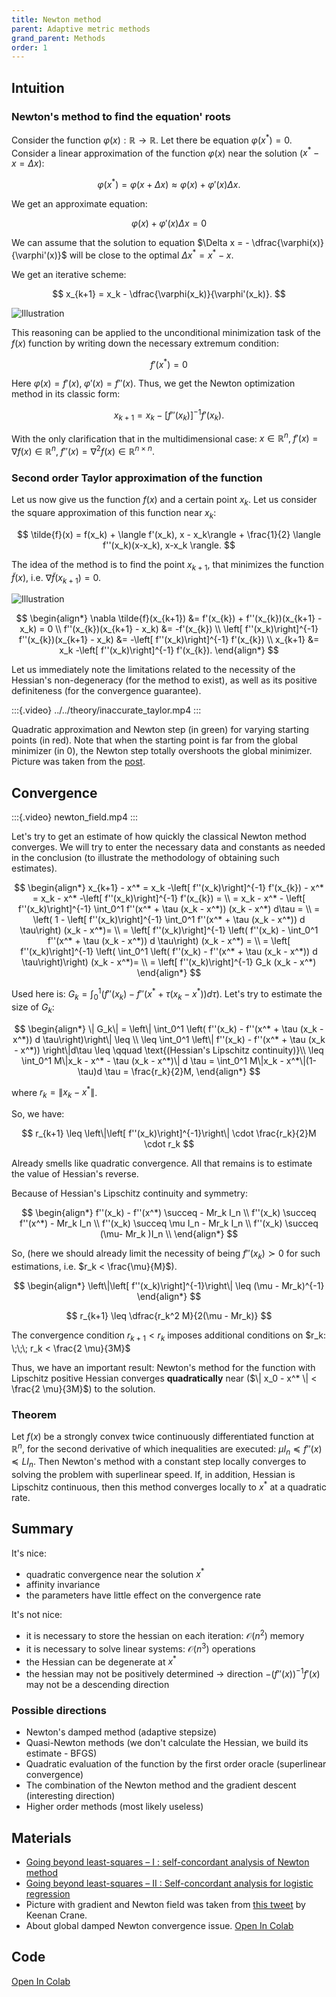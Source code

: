 ```yaml
---
title: Newton method
parent: Adaptive metric methods
grand_parent: Methods
order: 1
---
```


## Intuition
### Newton's method to find the equation' roots

Consider the function $\varphi(x): \mathbb{R} \to \mathbb{R}$. Let there be equation $\varphi(x^*) = 0$. Consider a linear approximation of the function $\varphi(x)$ near the solution ($x^* - x = \Delta x$):

$$
\varphi(x^*) = \varphi(x + \Delta x) \approx \varphi(x) + \varphi'(x)\Delta x.
$$

We get an approximate equation:

$$
\varphi(x) + \varphi'(x) \Delta x = 0
$$

We can assume that the solution to equation $\Delta x = - \dfrac{\varphi(x)}{\varphi'(x)}$ will be close to the optimal $\Delta x^* = x^* - x$. 

We get an iterative scheme:

$$
x_{k+1} = x_k - \dfrac{\varphi(x_k)}{\varphi'(x_k)}.
$$

![Illustration](newton_1.png)

This reasoning can be applied to the unconditional minimization task of the $f(x)$ function by writing down the necessary extremum condition:

$$
f'(x^*) = 0
$$

Here $\varphi(x) = f'(x), \; \varphi'(x) = f''(x)$. Thus, we get the Newton optimization method in its classic form:

$$
\tag{Newton}
x_{k+1} = x_k - \left[ f''(x_k)\right]^{-1}f'(x_k).
$$

With the only clarification that in the multidimensional case: $x \in \mathbb{R}^n, \; f'(x) = \nabla f(x) \in \mathbb{R}^n, \; f''(x) = \nabla^2 f(x) \in \mathbb{R}^{n \times n}$.

### Second order Taylor approximation of the function
Let us now give us the function $f(x)$ and a certain point $x_k$. Let us consider the square approximation of this function near $x_k$:

$$
\tilde{f}(x) = f(x_k) + \langle f'(x_k), x - x_k\rangle + \frac{1}{2} \langle f''(x_k)(x-x_k), x-x_k \rangle. 
$$

The idea of the method is to find the point $x_{k+1}$, that minimizes the function $\tilde{f}(x)$, i.e. $\nabla \tilde{f}(x_{k+1}) = 0$.

![Illustration](newton.svg)

$$
\begin{align*}
\nabla \tilde{f}(x_{k+1}) &= f'(x_{k}) + f''(x_{k})(x_{k+1} - x_k) = 0 \\
f''(x_{k})(x_{k+1} - x_k) &= -f'(x_{k}) \\
\left[ f''(x_k)\right]^{-1} f''(x_{k})(x_{k+1} - x_k) &= -\left[ f''(x_k)\right]^{-1} f'(x_{k}) \\
x_{k+1} &= x_k -\left[ f''(x_k)\right]^{-1} f'(x_{k}).
\end{align*}
$$

Let us immediately note the limitations related to the necessity of the Hessian's non-degeneracy (for the method to exist), as well as its positive definiteness (for the convergence guarantee). 

:::{.video}
../../theory/inaccurate_taylor.mp4
:::

Quadratic approximation and Newton step (in green) for varying starting points (in red). Note that when the starting point is far from the global minimizer (in 0), the Newton step totally overshoots the global minimizer. Picture was taken from the [post](https://francisbach.com/self-concordant-analysis-newton/).

## Convergence

:::{.video}
newton_field.mp4
:::

Let's try to get an estimate of how quickly the classical Newton method converges.  We will try to enter the necessary data and constants as needed in the conclusion (to illustrate the methodology of obtaining such estimates). 

$$
\begin{align*} 
x_{k+1} - x^* = x_k -\left[ f''(x_k)\right]^{-1} f'(x_{k}) - x^* = x_k - x^* -\left[ f''(x_k)\right]^{-1} f'(x_{k}) = \\
= x_k - x^* - \left[ f''(x_k)\right]^{-1}  \int_0^1 f''(x^* + \tau (x_k - x^*))  (x_k - x^*) d\tau = \\
= \left( 1 - \left[ f''(x_k)\right]^{-1} \int_0^1 f''(x^* + \tau (x_k - x^*)) d \tau\right) (x_k - x^*)= \\
= \left[ f''(x_k)\right]^{-1} \left( f''(x_k) - \int_0^1 f''(x^* + \tau (x_k - x^*)) d \tau\right) (x_k - x^*) = \\
= \left[ f''(x_k)\right]^{-1} \left( \int_0^1 \left( f''(x_k) - f''(x^* + \tau (x_k - x^*)) d \tau\right)\right) (x_k - x^*)= \\
= \left[ f''(x_k)\right]^{-1} G_k (x_k - x^*) 
\end{align*} 
$$

Used here is: $G_k = \int_0^1 \left( f''(x_k) - f''(x^* + \tau (x_k - x^*)) d \tau\right)$.  Let's try to estimate the size of $G_k$: 

$$
\begin{align*} 
\| G_k\| = \left\| \int_0^1 \left( f''(x_k) - f''(x^* + \tau (x_k - x^*)) d \tau\right)\right\| \leq \\
\leq \int_0^1 \left\| f''(x_k) - f''(x^* + \tau (x_k - x^*))   \right\|d\tau \leq \qquad \text{(Hessian's Lipschitz continuity)}\\
\leq \int_0^1 M\|x_k - x^* - \tau (x_k - x^*)\| d \tau = \int_0^1 M\|x_k - x^*\|(1- \tau)d \tau = \frac{r_k}{2}M,
\end{align*} 
$$

where $r_k = \| x_k - x^* \|$. 

So, we have: 

$$ 
r_{k+1}  \leq \left\|\left[ f''(x_k)\right]^{-1}\right\| \cdot \frac{r_k}{2}M \cdot r_k 
$$

Already smells like quadratic convergence. All that remains is to estimate the value of Hessian's reverse. 

Because of Hessian's Lipschitz continuity and symmetry: 

$$
\begin{align*} 
f''(x_k) - f''(x^*) \succeq - Mr_k I_n \\
f''(x_k) \succeq f''(x^*) - Mr_k I_n \\
f''(x_k) \succeq \mu I_n - Mr_k I_n \\
f''(x_k) \succeq (\mu- Mr_k )I_n \\
\end{align*} 
$$

So, (here we should already limit the necessity of being $f''(x_k) \succ 0$ for such estimations, i.e. $r_k < \frac{\mu}{M}$). 

$$
\begin{align*} 
\left\|\left[ f''(x_k)\right]^{-1}\right\| \leq (\mu - Mr_k)^{-1} 
\end{align*} 
$$ 

$$ 
r_{k+1}  \leq \dfrac{r_k^2 M}{2(\mu - Mr_k)} 
$$

The convergence condition $r_{k+1} < r_k$ imposes additional conditions on $r_k:  \;\;\; r_k < \frac{2 \mu}{3M}$ 

Thus, we have an important result: Newton's method for the function with Lipschitz positive Hessian converges **quadratically** near ($\| x_0 - x^* \| < \frac{2 \mu}{3M}$) to the solution. 


### Theorem

Let $f(x)$ be a strongly convex twice continuously differentiated function at $\mathbb{R}^n$, for the second derivative of which inequalities are executed: $\mu I_n\preceq f''(x) \preceq L I_n$. Then Newton's method with a constant step locally converges to solving the problem with superlinear speed. If, in addition, Hessian is Lipschitz continuous, then this method converges locally to $x^*$ at a quadratic rate.



## Summary
It's nice:

* quadratic convergence near the solution $x^*$
* affinity invariance
* the parameters have little effect on the convergence rate

It's not nice:

* it is necessary to store the hessian on each iteration: $\mathcal{O}(n^2)$ memory
* it is necessary to solve linear systems: $\mathcal{O}(n^3)$ operations
* the Hessian can be degenerate at $x^*$
* the hessian may not be positively determined $\to$ direction $-(f''(x))^{-1}f'(x)$ may not be a descending direction

### Possible directions 

* Newton's damped method (adaptive stepsize)
* Quasi-Newton methods (we don't calculate the Hessian, we build its estimate - BFGS)
* Quadratic evaluation of the function by the first order oracle (superlinear convergence)
* The combination of the Newton method and the gradient descent (interesting direction)
* Higher order methods (most likely useless)

## Materials

* [Going beyond least-squares – I : self-concordant analysis of Newton method](https://francisbach.com/self-concordant-analysis-newton/)
* [Going beyond least-squares – II : Self-concordant analysis for logistic regression](https://francisbach.com/self-concordant-analysis-for-logistic-regression/)
* Picture with gradient and Newton field was taken from [this tweet](https://twitter.com/keenanisalive/status/1421783338143129603) by Keenan Crane. 
* About global damped Newton convergence issue. [Open In Colab](https://colab.research.google.com/drive/1-LmO57VfJ1-AYMopMPYbkFvKBF7YNhW2?usp=sharing)

## Code
[Open In Colab](https://colab.research.google.com/github/MerkulovDaniil/optim/blob/master/assets/Notebooks/Newton.ipynb)
